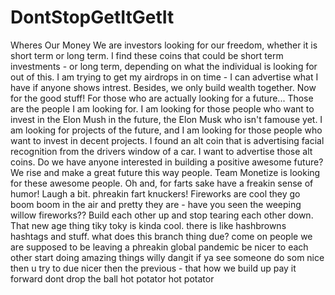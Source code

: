 # DontStopGetItGetIt
Wheres Our Money
We are investors looking for our freedom, whether it is short term or long term. 
I find these coins that could be short term investments - or long term, depending on what the individual is looking for out of this.
I am trying to get my airdrops in on time - I can advertise what I have if anyone shows intrest. Besides, we only build wealth together.
Now for the good stuff!
For those who are actually looking for a future... Those are the people I am looking for.
I am looking for those people who want to invest in the Elon Mush in the future, the Elon Musk who isn't famouse yet.
I am looking for projects of the future, and I am looking for those people who want to invest in decent projects.
I found an alt coin that is advertising facial recognition from the drivers window of a car.
I want to advertise those alt coins. 
Do we have anyone interested in building a positive awesome future?
We rise and make a great future this way people.
Team Monetize is looking for these awesome people. 
Oh and, for farts sake have a freakin sense of humor! Laugh a bit. phreakin fart knuckers!
Fireworks are cool they go boom boom in the air and pretty they are - have you seen the weeping willow fireworks??
Build each other up and stop tearing each other down. 
That new age thing tiky toky is kinda cool. there is like hashbrowns hashtags and stuff.
what does this branch thing due?
come on people we are supposed to be leaving a phreakin global pandemic 
be nicer to each other start doing amazing things willy dangit
if ya see someone do som nice then u try to due nicer then the previous - that how we build up pay it forward
dont drop the ball hot potator hot potator
